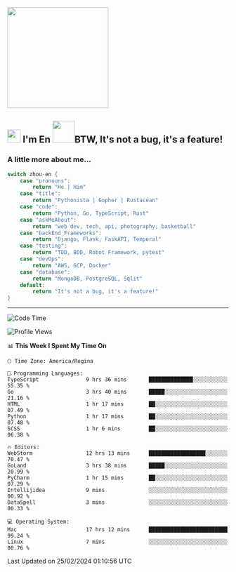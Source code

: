 <img align='center' src="https://media.giphy.com/media/GP1TJJSV4Ys1r64q2A/giphy.gif" width="230">

<h2><img src="https://emojis.slackmojis.com/emojis/images/1531849430/4246/blob-sunglasses.gif?1531849430" width="30"/> I'm En <img src="https://media.giphy.com/media/12oufCB0MyZ1Go/giphy.gif" width="50">BTW, It's not a bug, it's a feature!</h2>


<!-- <img align='right' src="https://media.giphy.com/media/M9gbBd9nbDrOTu1Mqx/giphy.gif" width="230"> -->


### A little more about me... 
<!--
```javascript
const zhou-en = {
    pronouns: "He" | "Him",
    title: "Pythonista" | "Gopher" | "Rustacean",
    code: ["Python", "Go", "Rust", "TypeScript"],
    askMeAbout: ["web dev", "tech", "app dev", "photography"],
    technologies: {
        backEnd: {
            python: ["Django", "Flask", "FaskAPI"],
            go: []
        },
        scraping: ["selenium", "scrapy", "spider"],
        testing: ["Robot Framework"],
        devOps: ["AWS", "Docker", "GCP", "Nginx"],
        databases: ["mongo", "postgresql", "sqlite"],
        misc: ["Firebase", "Heroku"]
    },
    architecture: ["Event Driven Architecture", "Microservices"],
    currentFocus: ["Temporal", "Rust"],
    funFact: "It's not a bug, it's a feature!"
};
```
  -->

```go
switch zhou-en {
    case "pronouns":
        return "He | Him"
    case "title":
        return "Pythonista | Gopher | Rustacean"
    case "code":
        return "Python, Go, TypeScript, Rust"
    case "askMeAbout":
        return "web dev, tech, api, photography, basketball"
    case "backEnd Frameworks":
        return "Django, Flask, FaskAPI, Temporal"
    case "testing":
        return "TDD, BDD, Robot Framework, pytest"
    case "devOps":
        return "AWS, GCP, Docker"
    case "database":
        return "MongoDB, PostgreSQL, Sqlit"
    default:
        return "It's not a bug, it's a feature!"
}
```




---
<!--START_SECTION:waka-->
![Code Time](http://img.shields.io/badge/Code%20Time-1%2C250%20hrs%2044%20mins-blue)

![Profile Views](http://img.shields.io/badge/Profile%20Views-1-blue)

📊 **This Week I Spent My Time On** 

```text
🕑︎ Time Zone: America/Regina

💬 Programming Languages: 
TypeScript               9 hrs 36 mins       ██████████████░░░░░░░░░░░   55.35 % 
Go                       3 hrs 40 mins       █████░░░░░░░░░░░░░░░░░░░░   21.16 % 
HTML                     1 hr 17 mins        ██░░░░░░░░░░░░░░░░░░░░░░░   07.49 % 
Python                   1 hr 17 mins        ██░░░░░░░░░░░░░░░░░░░░░░░   07.48 % 
SCSS                     1 hr 6 mins         ██░░░░░░░░░░░░░░░░░░░░░░░   06.38 % 

🔥 Editors: 
WebStorm                 12 hrs 13 mins      ██████████████████░░░░░░░   70.47 % 
GoLand                   3 hrs 38 mins       █████░░░░░░░░░░░░░░░░░░░░   20.99 % 
PyCharm                  1 hr 15 mins        ██░░░░░░░░░░░░░░░░░░░░░░░   07.29 % 
Intellijidea             9 mins              ░░░░░░░░░░░░░░░░░░░░░░░░░   00.92 % 
DataSpell                3 mins              ░░░░░░░░░░░░░░░░░░░░░░░░░   00.33 % 

💻 Operating System: 
Mac                      17 hrs 12 mins      █████████████████████████   99.24 % 
Linux                    7 mins              ░░░░░░░░░░░░░░░░░░░░░░░░░   00.76 % 
```


 Last Updated on 25/02/2024 01:10:56 UTC
<!--END_SECTION:waka-->
